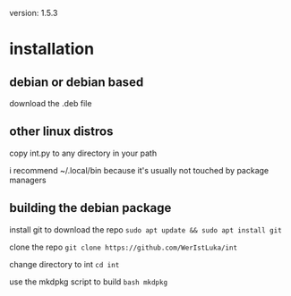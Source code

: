 version: 1.5.3
# installation
## debian or debian based
download the .deb file
## other linux distros
copy int.py to any directory in your path

i recommend ~/.local/bin because it's usually not touched by package managers

## building the debian package
install git to download the repo ```sudo apt update && sudo apt install git```

clone the repo ```git clone https://github.com/WerIstLuka/int```

change directory to int ```cd int```

use the mkdpkg script to build ```bash mkdpkg```

